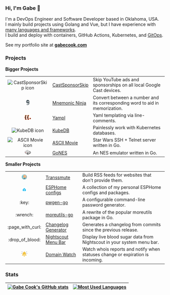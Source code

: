 ### Hi, I'm Gabe :wave:

I'm a DevOps Engineer and Software Developer based in Oklahoma, USA.  
I mainly build projects using Golang and Vue, but I have experience with [many languages and frameworks](https://gabecook.com/skills).  
I build and deploy with containers, GitHub Actions, Kubernetes, and [GitOps](https://github.com/gabe565/home-ops).

See my portfolio site at [**gabecook.com**](https://gabecook.com)

### Projects

<!-- Begin projects -->
**Bigger Projects**

<table>
  <tr>
    <td align=center><img src="https://raw.githubusercontent.com/gabe565/CastSponsorSkip/0c8c4d4f/assets/icon.svg" alt="CastSponsorSkip icon" height=16px></td>
    <td><a href="https://github.com/gabe565/CastSponsorSkip">CastSponsorSkip</a></td>
    <td>Skip YouTube ads and sponsorships on all local Google Cast devices.</td>
  </tr>
  <tr>
    <td align=center><img src="https://raw.githubusercontent.com/gabe565/mnemonic-ninja/465602c/src/assets/logo.svg" alt="Mnemonic Ninja icon" height=16px></td>
    <td><a href="https://mnemonic.ninja">Mnemonic Ninja</a></td>
    <td>Convert between a number and its corresponding word to aid in memorization.</td>
  </tr>
  <tr>
    <td align=center><img src="https://raw.githubusercontent.com/clevyr/yampl/97430d4/assets/icon.svg" alt="Yampl icon" height=15px></td>
    <td><a href="https://github.com/clevyr/yampl">Yampl</a></td>
    <td>Yaml templating via line-comments.</td>
  </tr>
  <tr>
    <td align=center><img src="https://raw.githubusercontent.com/clevyr/kubedb/4f4b671/assets/icon.svg" alt="KubeDB icon" height=16px></td>
    <td><a href="https://github.com/clevyr/kubedb">KubeDB</a></td>
    <td>Painlessly work with Kubernetes databases.</td>
  </tr>
  <tr>
    <td align=center><img src="https://raw.githubusercontent.com/gabe565/ascii-movie/200b3d6/assets/icon.svg" alt="ASCII Movie icon" height=16px></td>
    <td><a href="https://github.com/gabe565/ascii-movie">ASCII Movie</a></td>
    <td>Star Wars SSH &#43; Telnet server written in Go.</td>
  </tr>
  <tr>
    <td align=center><img src="https://raw.githubusercontent.com/gabe565/gones/5269100/assets/icon.svg" alt="GoNES icon" height=16px></td>
    <td><a href="https://github.com/gabe565/gones">GoNES</a></td>
    <td>An NES emulator written in Go.</td>
  </tr>
</table>

**Smaller Projects**

<table>
  <tr>
    <td align=center><img src="https://raw.githubusercontent.com/gabe565/transsmute/4058f3a/assets/icon.svg" alt="Transsmute icon" height=16px></td>
    <td><a href="https://github.com/gabe565/transsmute">Transsmute</a></td>
    <td>Build RSS feeds for websites that don&#39;t provide them.</td>
  </tr>
  <tr>
    <td align=center><img src="https://raw.githubusercontent.com/esphome/esphome-docs/0191785/images/logo.svg" alt="ESPHome configs icon" height=16px></td>
    <td><a href="https://github.com/gabe565/esphome-configs">ESPHome configs</a></td>
    <td>A collection of my personal ESPHome configs and packages.</td>
  </tr>
  <tr>
    <td align=center>:key:</td>
    <td><a href="https://github.com/gabe565/pwgen-go">pwgen-go</a></td>
    <td>A configurable command-line password generator.</td>
  </tr>
  <tr>
    <td align=center>:wrench:</td>
    <td><a href="https://github.com/gabe565/moreutils-go">moreutils-go</a></td>
    <td>A rewrite of the popular moreutils package in Go.</td>
  </tr>
  <tr>
    <td align=center>:page_with_curl:</td>
    <td><a href="https://github.com/gabe565/changelog-generator">Changelog Generator</a></td>
    <td>Generates a changelog from commits since the previous release.</td>
  </tr>
  <tr>
    <td align=center>:drop_of_blood:</td>
    <td><a href="https://github.com/gabe565/nightscout-menu-bar">Nightscout Menu Bar</a></td>
    <td>Display live blood sugar data from Nightscout in your system menu bar.</td>
  </tr>
  <tr>
    <td align=center><img src="https://raw.githubusercontent.com/gabe565/domain-watch/349d6ef/assets/icon.svg" alt="Domain Watch icon" height=16px></td>
    <td><a href="https://github.com/gabe565/domain-watch">Domain Watch</a></td>
    <td>Watch whois reports and notify when statuses change or expiration is incoming.</td>
  </tr>
</table>
<!-- End projects -->

### Stats

| [![Gabe Cook's GitHub stats](https://api.gabecook.com/api/github-stats/stats)](https://github.com/anuraghazra/github-readme-stats) | [![Most Used Languages](https://api.gabecook.com/api/github-stats/top-langs)](https://github.com/anuraghazra/github-readme-stats) |
|----------------------------------------------------------------------------------------------------------------------------------------------------------------------------------------------------------------------|-------------------------------------------------------------------------------------------------------------------------------------------------------------------------------------------------------|
